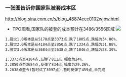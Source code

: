 ### 一张图告诉你国家队被套成本区
http://blog.sina.com.cn/s/blog_48874cec0102wjpw.html
- TPO图看,国家队的被套的成本预计在3486/3556区域
![](http://s14.sinaimg.cn/large/001klGbygy70VKd9O5T3d&690)
```
1.股灾1.0版本是从5178点至3373点,跌了1805点,跌幅为34.86%.
2.股灾2.0版本是从4184点至2850点,跌了1334点,跌幅为31.88%.
3.股灾3.0版本是从3684点至2638点,跌了1046点,跌幅为28.39%.

1.3373点至4184点,反弹了811点,幅度为24%.
2.2850点至3684点,反弹了834点,幅度为29.26%.
3.2638点至今(暂时试了3097点),暂时反弹了459点,未完成